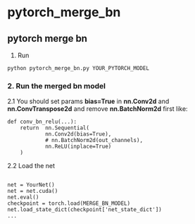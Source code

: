 # pytorch_merge_bn
## pytorch merge bn

1. Run 
```
python pytorch_merge_bn.py YOUR_PYTORCH_MODEL
```

### 2. Run the merged bn model

2.1 You should set params **bias=True** in **nn.Conv2d** and **nn.ConvTranspose2d** and remove **nn.BatchNorm2d** first like: 
```
def conv_bn_relu(...):
    return  nn.Sequential(
            nn.Conv2d(bias=True),
            # nn.BatchNorm2d(out_channels),
            nn.ReLU(inplace=True)
    )

```

2.2 Load the net 
```

net = YourNet()
net = net.cuda()
net.eval()
checkpoint = torch.load(MERGE_BN_MODEL)
net.load_state_dict(checkpoint['net_state_dict'])
...
```
